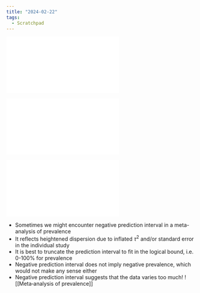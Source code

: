```yaml
---
title: "2024-02-22"
tags:
  - Scratchpad
---
```

![Introduction to meta-analysis](Introduction%20to%20meta-analysis.md)

![Power of statistical tests for subgroup analysis in meta-analysis](Power%20of%20statistical%20tests%20for%20subgroup%20analysis%20in%20meta-analysis.md)

![Avoiding common mistakes in meta-analysis](Avoiding%20common%20mistakes%20in%20meta-analysis.md)
- Sometimes we might encounter negative prediction interval in a meta-analysis of prevalence
- It reflects heightened dispersion due to inflated $\tau^2$ and/or standard error in the individual study
- It is best to truncate the prediction interval to fit in the logical bound, i.e. 0-100% for prevalence
- Negative prediction interval does not imply negative prevalence, which would not make any sense either
- Negative prediction interval suggests that the data varies too much!
![[Meta‐analysis of prevalence]]